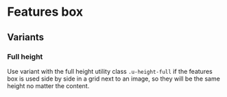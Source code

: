 # Features box

## Variants

### Full height

Use variant with the full height utility class `.u-height-full` if 
the features box is used side by side in a grid next to an image, so 
they will be the same height no matter the content.


